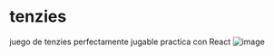 # tenzies
juego de tenzies perfectamente jugable
practica con React
![image](https://user-images.githubusercontent.com/89073930/163659069-36d2ba99-d17c-4a98-bc92-4b588d9acb80.png)
